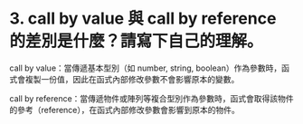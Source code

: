 # 3. call by value 與 call by reference 的差別是什麼？請寫下自己的理解。

call by value：當傳遞基本型別（如 number, string, boolean）作為參數時，函式會複製一份值，因此在函式內部修改參數不會影響原本的變數。

call by reference：當傳遞物件或陣列等複合型別作為參數時，函式會取得該物件的參考（reference），在函式內部修改參數會影響到原本的物件。
